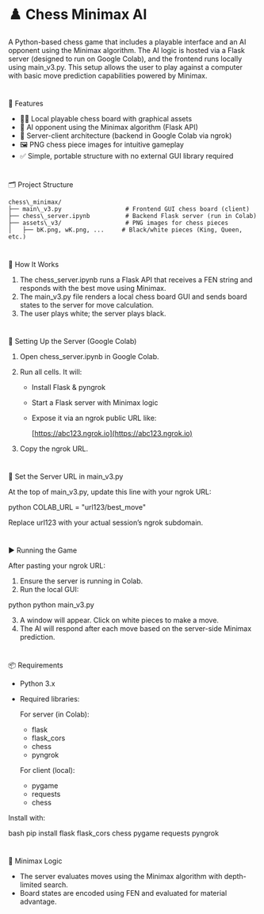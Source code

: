 # ♟️ Chess Minimax AI

A Python-based chess game that includes a playable interface and an AI opponent using the Minimax algorithm. The AI logic is hosted via a Flask server (designed to run on Google Colab), and the frontend runs locally using main\_v3.py. This setup allows the user to play against a computer with basic move prediction capabilities powered by Minimax.

#
📌 Features

* 👨‍💻 Local playable chess board with graphical assets
* 🧠 AI opponent using the Minimax algorithm (Flask API)
* 🔁 Server-client architecture (backend in Google Colab via ngrok)
* 🖼️ PNG chess piece images for intuitive gameplay
* ✅ Simple, portable structure with no external GUI library required


#
🗂 Project Structure

```
chess\_minimax/
├── main\_v3.py                  # Frontend GUI chess board (client)
├── chess\_server.ipynb          # Backend Flask server (run in Colab)
├── assets\_v3/                  # PNG images for chess pieces
│   ├── bK.png, wK.png, ...     # Black/white pieces (King, Queen, etc.)
```

#
🚀 How It Works

1. The chess\_server.ipynb runs a Flask API that receives a FEN string and responds with the best move using Minimax.
2. The main\_v3.py file renders a local chess board GUI and sends board states to the server for move calculation.
3. The user plays white; the server plays black.


#
🔌 Setting Up the Server (Google Colab)

1. Open chess\_server.ipynb in Google Colab.

2. Run all cells. It will:

   * Install Flask & pyngrok
   * Start a Flask server with Minimax logic
   * Expose it via an ngrok public URL like:

     [https://abc123.ngrok.io](https://abc123.ngrok.io)

3. Copy the ngrok URL.


#
📝 Set the Server URL in main\_v3.py

At the top of main\_v3.py, update this line with your ngrok URL:

python
COLAB_URL = "url123/best_move"

Replace url123 with your actual session’s ngrok subdomain.


#
▶️ Running the Game

After pasting your ngrok URL:

1. Ensure the server is running in Colab.
2. Run the local GUI:

python
python main\_v3.py

3. A window will appear. Click on white pieces to make a move.
4. The AI will respond after each move based on the server-side Minimax prediction.


#
📦 Requirements

* Python 3.x
* Required libraries:

  For server (in Colab):

  * flask
  * flask\_cors
  * chess
  * pyngrok

  For client (local):

  * pygame
  * requests
  * chess

Install with:

bash
pip install flask flask\_cors chess pygame requests pyngrok


#
🧠 Minimax Logic

* The server evaluates moves using the Minimax algorithm with depth-limited search.
* Board states are encoded using FEN and evaluated for material advantage.

